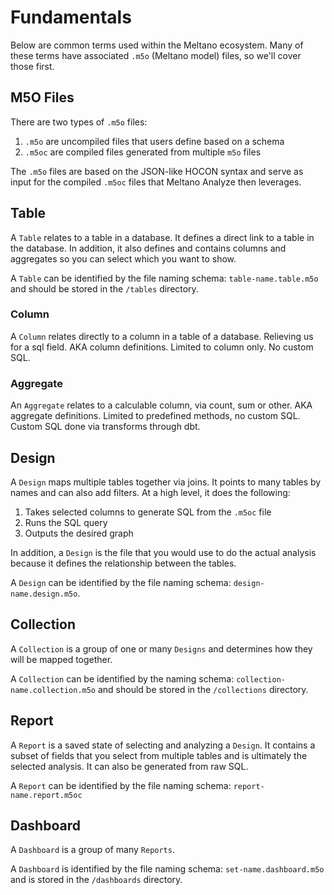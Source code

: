 # Fundamentals

Below are common terms used within the Meltano ecosystem. Many of these terms have associated `.m5o` (Meltano model) files, so we'll cover those first.

## M5O Files

There are two types of `.m5o` files:

1. `.m5o` are uncompiled files that users define based on a schema
2. `.m5oc` are compiled files generated from multiple `m5o` files

The `.m5o` files are based on the JSON-like HOCON syntax and serve as input for the compiled `.m5oc` files that Meltano Analyze then leverages.

## Table

A `Table` relates to a table in a database. It defines a direct link to a table in the database. In addition, it also defines and contains columns and aggregates so you can select which you want to show.

A `Table` can be identified by the file naming schema: `table-name.table.m5o` and should be stored in the `/tables` directory.

### Column

A `Column` relates directly to a column in a table of a database. Relieving us for a sql field. AKA column definitions. Limited to column only. No custom SQL.

### Aggregate

An `Aggregate` relates to a calculable column, via count, sum or other. AKA aggregate definitions. Limited to predefined methods, no custom SQL. Custom SQL done via transforms through dbt.

## Design

A `Design` maps multiple tables together via joins. It points to many tables by names and can also add filters. At a high level, it does the following:

1. Takes selected columns to generate SQL from the `.m5oc` file
1. Runs the SQL query
1. Outputs the desired graph

In addition, a `Design` is the file that you would use to do the actual analysis because it defines the relationship between the tables.

A `Design` can be identified by the file naming schema: `design-name.design.m5o`.

## Collection

A `Collection` is a group of one or many `Designs` and determines how they will be mapped together.

A `Collection` can be identified by the naming schema: `collection-name.collection.m5o` and should be stored in the `/collections` directory.

## Report

A `Report` is a saved state of selecting and analyzing a `Design`. It contains a subset of fields that you select from multiple tables and is ultimately the selected analysis. It can also be generated from raw SQL.

A `Report` can be identified by the file naming schema: `report-name.report.m5oc`

## Dashboard

A `Dashboard` is a group of many `Reports`.

A `Dashboard` is identified by the file naming schema: `set-name.dashboard.m5o` and is stored in the `/dashboards` directory.